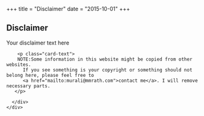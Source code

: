 +++
title = "Disclaimer"
date = "2015-10-01"
+++

<div class="container">
  <div class="row">
    <div class="card">
      <div class="card-block">
        <h2 class="card-title">Disclaimer</h2>
      </div>
      <div class="card-block">
        <p class="card-text">
          Your disclaimer text here
        </p>

        <p class="card-text">
        NOTE:Some information in this website might be copied from other websites.
          If you see something is your copyright or something should not belong here, please feel free to
          <a href="mailto:murali@mmrath.com">contact me</a>. I will remove necessary parts.
       </p>

      </div>
    </div>
  </div>
</div>
